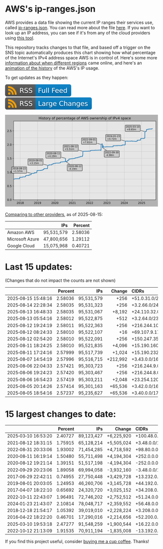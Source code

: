 # AWS's ip-ranges.json

AWS provides a data file showing the current IP ranges their
services use, called [ip-ranges.json](https://ip-ranges.amazonaws.com/ip-ranges.json).
You can read more about the file [here](https://docs.aws.amazon.com/general/latest/gr/aws-ip-ranges.html).
If you want to look up an IP address, you can see if it's from any of the cloud providers using [this tool](https://cloud-ips.s3-us-west-2.amazonaws.com/index.html).

This repository tracks changes to that file, and based off a trigger on the SNS 
topic automatically produces this chart showing how what percentage of the 
Internet's IPv4 address space AWS is in control of.  Here's some 
more [information about when different regions](announces.md) came 
online, and here's an [animation of the history](https://youtu.be/v__lzuvKxU0) 
of the AWS's IP usage.

To get updates as they happen:

[![RSS Icon (Full Feed)](images/rss_badge.svg)](https://raw.githubusercontent.com/seligman/aws-ip-ranges/master/rss.xml)
[![RSS Icon (Large Changes)](images/rss_badge_partial.svg)](https://raw.githubusercontent.com/seligman/aws-ip-ranges/master/rss_big_changes.xml)

![History of AWS](history_count.svg)

[Comparing to other providers](https://github.com/seligman/cloud_sizes), as of 2025-08-15:

| | IPs | Percent |
| --- | ---: | ---: |
| Amazon AWS | 95,531,579 | 2.58036 |
| Microsoft Azure | 47,800,656 | 1.29112 |
| Google Cloud | 15,075,968 | 0.40721 |


# Last 15 updates:

(Changes that do not impact the counts are not shown)

| | Percent | IPs | Change | CIDRs |
| :--- | ---: | ---: | ---: | :--- |
| 2025&#8209;08&#8209;15&nbsp;15:48:16 | 2.58036 | 95,531,579 | +256 | +51.0.31.0/24 |
| 2025&#8209;08&#8209;14&nbsp;22:28:34 | 2.58035 | 95,531,323 | +256 | +3.2.66.0/24 |
| 2025&#8209;08&#8209;13&nbsp;16:48:33 | 2.58035 | 95,531,067 | +8,192 | +24.110.32.0/19 |
| 2025&#8209;08&#8209;13&nbsp;05:54:16 | 2.58012 | 95,522,875 | +512 | +3.2.64.0/23 |
| 2025&#8209;08&#8209;12&nbsp;19:24:19 | 2.58011 | 95,522,363 | +256 | +216.244.10.0/24 |
| 2025&#8209;08&#8209;12&nbsp;08:24:33 | 2.58010 | 95,522,107 | +16 | +69.107.9.176/28 |
| 2025&#8209;08&#8209;12&nbsp;02:54:20 | 2.58010 | 95,522,091 | +256 | +150.247.35.0/24 |
| 2025&#8209;08&#8209;11&nbsp;18:24:25 | 2.58010 | 95,521,835 | +4,096 | +15.190.160.0/20 |
| 2025&#8209;08&#8209;11&nbsp;17:24:16 | 2.57999 | 95,517,739 | +1,024 | +15.190.232.0/22 |
| 2025&#8209;08&#8209;07&nbsp;14:54:19 | 2.57996 | 95,516,715 | +212,992 | +3.43.0.0/16,&nbsp;+3.44.0.0/16,&nbsp;+3.40.128.0/17,&nbsp;... |
| 2025&#8209;08&#8209;06&nbsp;22:04:33 | 2.57421 | 95,303,723 | +256 | +216.244.9.0/24 |
| 2025&#8209;08&#8209;06&nbsp;19:24:23 | 2.57420 | 95,303,467 | +256 | +216.244.8.0/24 |
| 2025&#8209;08&#8209;06&nbsp;16:54:23 | 2.57419 | 95,303,211 | +2,048 | +23.254.120.0/21 |
| 2025&#8209;08&#8209;05&nbsp;20:14:26 | 2.57414 | 95,301,163 | +65,536 | +3.42.0.0/16 |
| 2025&#8209;08&#8209;05&nbsp;18:54:16 | 2.57237 | 95,235,627 | +65,536 | +3.40.0.0/17,&nbsp;+3.41.128.0/17 |


# 15 largest changes to date:

| | Percent | IPs | Change | CIDRs |
| :--- | ---: | ---: | ---: | :--- |
| 2025&#8209;03&#8209;10&nbsp;16:53:20 | 2.40727 | 89,123,427 | +6,225,920 | +100.48.0.0/12,&nbsp;+16.144.0.0/13,&nbsp;+16.192.0.0/13,&nbsp;... |
| 2021&#8209;08&#8209;12&nbsp;18:31:15 | 1.75915 | 65,128,214 | +5,505,024 | +3.48.0.0/12,&nbsp;+35.96.0.0/12,&nbsp;+3.152.0.0/13,&nbsp;... |
| 2022&#8209;08&#8209;31&nbsp;20:33:06 | 1.93002 | 71,454,285 | +4,718,592 | +98.80.0.0/12,&nbsp;+184.32.0.0/12,&nbsp;+13.184.0.0/13,&nbsp;... |
| 2020&#8209;08&#8209;11&nbsp;16:19:14 | 1.50480 | 55,711,498 | +4,194,304 | +252.0.0.0/10 |
| 2020&#8209;08&#8209;12&nbsp;19:21:14 | 1.39151 | 51,517,198 | -4,194,304 | -252.0.0.0/10 |
| 2022&#8209;09&#8209;29&nbsp;20:23:06 | 1.89058 | 69,994,058 | -3,932,160 | -3.48.0.0/12,&nbsp;-35.96.0.0/12,&nbsp;-3.240.0.0/13,&nbsp;... |
| 2017&#8209;06&#8209;29&nbsp;22:42:11 | 0.74955 | 27,750,448 | +3,429,728 | +13.232.0.0/13,&nbsp;+34.240.0.0/13,&nbsp;+35.168.0.0/13,&nbsp;... |
| 2019&#8209;08&#8209;01&nbsp;20:03:05 | 1.24953 | 46,260,706 | +3,145,728 | +44.192.0.0/10,&nbsp;-3.192.0.0/12 |
| 2017&#8209;04&#8209;07&nbsp;18:22:10 | 0.65692 | 24,320,720 | +3,025,152 | +34.208.0.0/12,&nbsp;+34.224.0.0/12,&nbsp;+13.58.0.0/15,&nbsp;... |
| 2022&#8209;10&#8209;11&nbsp;22:43:07 | 1.96491 | 72,746,202 | +2,752,512 | +51.24.0.0/13,&nbsp;+57.104.0.0/13,&nbsp;+51.20.0.0/14,&nbsp;... |
| 2024&#8209;01&#8209;23&nbsp;21:43:07 | 2.10814 | 78,048,717 | +2,359,552 | +56.48.0.0/13,&nbsp;+16.28.0.0/14,&nbsp;+16.64.0.0/14,&nbsp;... |
| 2018&#8209;12&#8209;18&nbsp;21:54:17 | 1.05392 | 39,019,010 | +2,228,224 | +3.208.0.0/12,&nbsp;+3.224.0.0/12,&nbsp;+13.48.0.0/15 |
| 2016&#8209;04&#8209;22&nbsp;18:22:20 | 0.46701 | 17,290,016 | +2,214,656 | +52.200.0.0/13,&nbsp;+52.208.0.0/13,&nbsp;+52.36.0.0/14,&nbsp;... |
| 2025&#8209;03&#8209;10&nbsp;19:53:18 | 2.47277 | 91,548,259 | +1,900,544 | +16.22.0.0/15,&nbsp;+16.48.0.0/15,&nbsp;+16.58.0.0/15,&nbsp;... |
| 2022&#8209;10&#8209;12&nbsp;21:13:09 | 1.91535 | 70,911,194 | -1,835,008 | -13.192.0.0/13,&nbsp;-16.28.0.0/14,&nbsp;-40.172.0.0/14,&nbsp;... |

If you find this project useful, consider [buying me a cup coffee](https://coff.ee/seligman).  Thanks!
